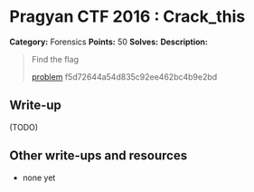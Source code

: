 # Pragyan CTF 2016 : Crack_this

**Category:** Forensics
**Points:** 50
**Solves:** 
**Description:**

>  Find the flag
> 
>   [problem](./problem)  f5d72644a54d835c92ee462bc4b9e2bd


## Write-up

(TODO)

## Other write-ups and resources

* none yet
